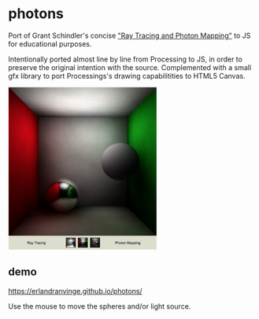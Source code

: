 # photons
Port of Grant Schindler's concise ["Ray Tracing and Photon Mapping"](https://www.cc.gatech.edu/~phlosoft/photon/) to JS for educational purposes. 

Intentionally ported almost line by line from Processing to JS, in order to preserve the original intention with the source. Complemented with a small gfx library to port Processings's drawing capabilitities to HTML5 Canvas.

<img src="/screenshot.png?raw=true" width="60%" />

## demo
https://erlandranvinge.github.io/photons/

Use the mouse to move the spheres and/or light source.


